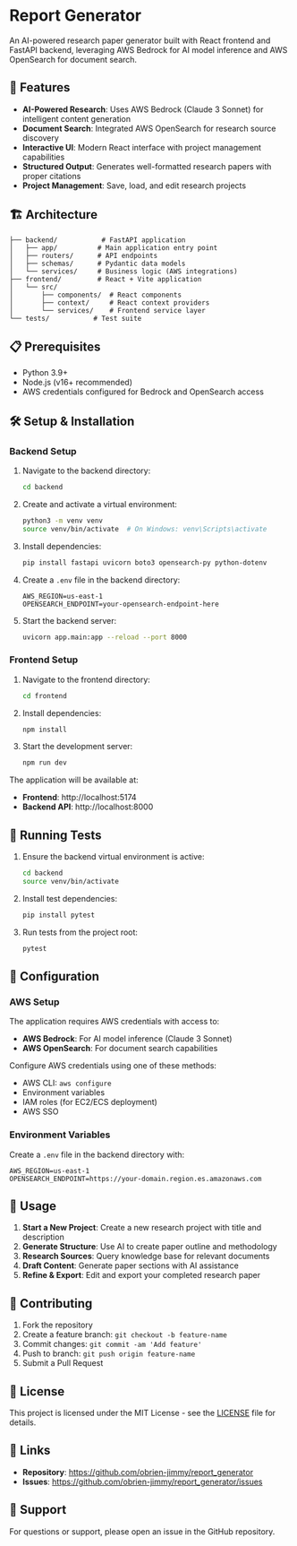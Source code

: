 # Report Generator

An AI-powered research paper generator built with React frontend and FastAPI backend, leveraging AWS Bedrock for AI model inference and AWS OpenSearch for document search.

## 🚀 Features

- **AI-Powered Research**: Uses AWS Bedrock (Claude 3 Sonnet) for intelligent content generation
- **Document Search**: Integrated AWS OpenSearch for research source discovery
- **Interactive UI**: Modern React interface with project management capabilities
- **Structured Output**: Generates well-formatted research papers with proper citations
- **Project Management**: Save, load, and edit research projects

## 🏗️ Architecture

```
├── backend/           # FastAPI application
│   ├── app/          # Main application entry point
│   ├── routers/      # API endpoints
│   ├── schemas/      # Pydantic data models
│   └── services/     # Business logic (AWS integrations)
├── frontend/         # React + Vite application
│   └── src/
│       ├── components/  # React components
│       ├── context/     # React context providers
│       └── services/    # Frontend service layer
└── tests/           # Test suite
```

## 📋 Prerequisites

- Python 3.9+
- Node.js (v16+ recommended)
- AWS credentials configured for Bedrock and OpenSearch access

## 🛠️ Setup & Installation

### Backend Setup

1. Navigate to the backend directory:
   ```bash
   cd backend
   ```

2. Create and activate a virtual environment:
   ```bash
   python3 -m venv venv
   source venv/bin/activate  # On Windows: venv\Scripts\activate
   ```

3. Install dependencies:
   ```bash
   pip install fastapi uvicorn boto3 opensearch-py python-dotenv
   ```

4. Create a `.env` file in the backend directory:
   ```env
   AWS_REGION=us-east-1
   OPENSEARCH_ENDPOINT=your-opensearch-endpoint-here
   ```

5. Start the backend server:
   ```bash
   uvicorn app.main:app --reload --port 8000
   ```

### Frontend Setup

1. Navigate to the frontend directory:
   ```bash
   cd frontend
   ```

2. Install dependencies:
   ```bash
   npm install
   ```

3. Start the development server:
   ```bash
   npm run dev
   ```

The application will be available at:
- **Frontend**: http://localhost:5174
- **Backend API**: http://localhost:8000

## 🧪 Running Tests

1. Ensure the backend virtual environment is active:
   ```bash
   cd backend
   source venv/bin/activate
   ```

2. Install test dependencies:
   ```bash
   pip install pytest
   ```

3. Run tests from the project root:
   ```bash
   pytest
   ```

## 🔧 Configuration

### AWS Setup

The application requires AWS credentials with access to:
- **AWS Bedrock**: For AI model inference (Claude 3 Sonnet)
- **AWS OpenSearch**: For document search capabilities

Configure AWS credentials using one of these methods:
- AWS CLI: `aws configure`
- Environment variables
- IAM roles (for EC2/ECS deployment)
- AWS SSO

### Environment Variables

Create a `.env` file in the backend directory with:
```env
AWS_REGION=us-east-1
OPENSEARCH_ENDPOINT=https://your-domain.region.es.amazonaws.com
```

## 🎯 Usage

1. **Start a New Project**: Create a new research project with title and description
2. **Generate Structure**: Use AI to create paper outline and methodology
3. **Research Sources**: Query knowledge base for relevant documents
4. **Draft Content**: Generate paper sections with AI assistance
5. **Refine & Export**: Edit and export your completed research paper

## 🤝 Contributing

1. Fork the repository
2. Create a feature branch: `git checkout -b feature-name`
3. Commit changes: `git commit -am 'Add feature'`
4. Push to branch: `git push origin feature-name`
5. Submit a Pull Request

## 📝 License

This project is licensed under the MIT License - see the [LICENSE](LICENSE) file for details.

## 🔗 Links

- **Repository**: https://github.com/obrien-jimmy/report_generator
- **Issues**: https://github.com/obrien-jimmy/report_generator/issues

## 📧 Support

For questions or support, please open an issue in the GitHub repository.
